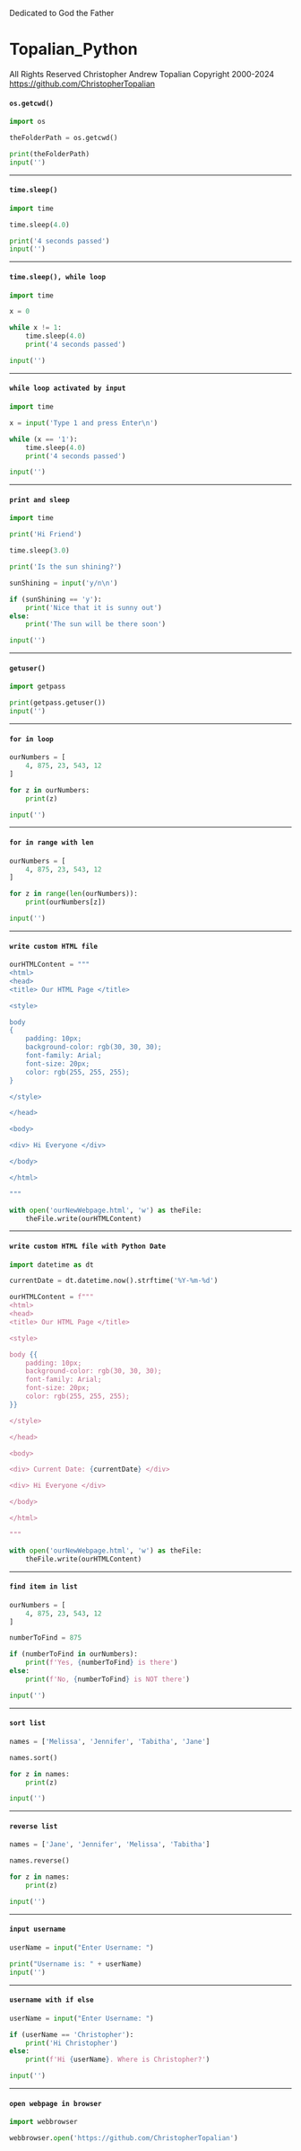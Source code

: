 Dedicated to God the Father
# Topalian_Python
All Rights Reserved Christopher Andrew Topalian Copyright 2000-2024
https://github.com/ChristopherTopalian

#### ``` os.getcwd() ```
```python
import os

theFolderPath = os.getcwd()

print(theFolderPath)
input('')
```

---

#### ``` time.sleep() ```
```python
import time

time.sleep(4.0)

print('4 seconds passed')
input('')
```

---

#### ``` time.sleep(), while loop ```
```python
import time

x = 0

while x != 1:
    time.sleep(4.0)
    print('4 seconds passed')

input('')
```

---

#### ``` while loop activated by input ```
```python
import time

x = input('Type 1 and press Enter\n')

while (x == '1'):
    time.sleep(4.0)
    print('4 seconds passed')

input('')
```

---

#### ```print and sleep```
```python
import time

print('Hi Friend')

time.sleep(3.0)

print('Is the sun shining?')

sunShining = input('y/n\n')

if (sunShining == 'y'):
    print('Nice that it is sunny out')
else:
    print('The sun will be there soon')

input('')
```

---

#### ``` getuser() ```
```python
import getpass

print(getpass.getuser())
input('')
```

---

#### ``` for in loop ```
```python
ourNumbers = [
    4, 875, 23, 543, 12
]

for z in ourNumbers:
    print(z)

input('')
```

---

#### ``` for in range with len ```
```python
ourNumbers = [
    4, 875, 23, 543, 12
]

for z in range(len(ourNumbers)):
    print(ourNumbers[z])

input('')
```

---

#### ``` write custom HTML file ```
```python
ourHTMLContent = """
<html>
<head>
<title> Our HTML Page </title>

<style>

body
{
    padding: 10px;
    background-color: rgb(30, 30, 30);
    font-family: Arial;
    font-size: 20px;
    color: rgb(255, 255, 255);
}

</style>

</head>

<body>

<div> Hi Everyone </div>

</body>

</html>

"""

with open('ourNewWebpage.html', 'w') as theFile:
    theFile.write(ourHTMLContent)
```

---

#### ``` write custom HTML file with Python Date ```
```python
import datetime as dt

currentDate = dt.datetime.now().strftime('%Y-%m-%d')

ourHTMLContent = f"""
<html>
<head>
<title> Our HTML Page </title>

<style>

body {{
    padding: 10px;
    background-color: rgb(30, 30, 30);
    font-family: Arial;
    font-size: 20px;
    color: rgb(255, 255, 255);
}}

</style>

</head>

<body>

<div> Current Date: {currentDate} </div>

<div> Hi Everyone </div>

</body>

</html>

"""

with open('ourNewWebpage.html', 'w') as theFile:
    theFile.write(ourHTMLContent)
```

---

#### ``` find item in list ```
```python
ourNumbers = [
    4, 875, 23, 543, 12
]

numberToFind = 875

if (numberToFind in ourNumbers):
    print(f'Yes, {numberToFind} is there')
else:
    print(f'No, {numberToFind} is NOT there')

input('')
```

---

#### ``` sort list ```
```python
names = ['Melissa', 'Jennifer', 'Tabitha', 'Jane']

names.sort()

for z in names:
    print(z)

input('')
```

---

#### ``` reverse list ```
```python
names = ['Jane', 'Jennifer', 'Melissa', 'Tabitha']

names.reverse()

for z in names:
    print(z)

input('')
```

---

#### ``` input username ```
```python
userName = input("Enter Username: ")

print("Username is: " + userName)
input('')
```

---

#### ``` username with if else ```
```python
userName = input("Enter Username: ")

if (userName == 'Christopher'):
    print('Hi Christopher')
else:
    print(f'Hi {userName}. Where is Christopher?')

input('')
```

---

#### ``` open webpage in browser ```
```python
import webbrowser

webbrowser.open('https://github.com/ChristopherTopalian')
```
